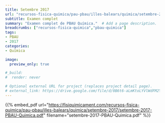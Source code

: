 ```yaml
---
title: Setembre 2017
url: "recursos-fisica-quimica/pau-pbau/illes-balears/quimica/setembre-2017"
subtitle: Examen complet
summary: "Examen complet de PBAU Química."  # Add a page description.
breadcrumbs: ["recursos-fisica-quimica","pbau-quimica"]
tags:
- PBAU
- 2017
categories:
- Química

image:
  preview_only: true

#_build:
#  render: never

# Optional external URL for project (replaces project detail page).
# external_link: https://drive.google.com/file/d/0B6t6-aLmKtoLYVlWdFM2Ym5fV28/view
---
```


{{% embed_pdf url="https://fisiquimicament.com/recursos-fisica-quimica/pau-pbau/illes-balears/quimica/setembre-2017/setembre-2017-PBAU-Quimica.pdf" filename="setembre-2017-PBAU-Quimica.pdf" %}}